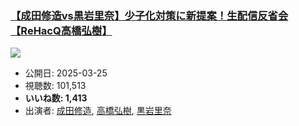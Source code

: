 ### [【成田修造vs黒岩里奈】少子化対策に新提案！生配信反省会【ReHacQ高橋弘樹】](https://www.youtube.com/watch?v=x4M3P8CFsY0)
[![](https://img.youtube.com/vi/x4M3P8CFsY0/sddefault.jpg)](https://www.youtube.com/watch?v=x4M3P8CFsY0)
-   公開日: 2025-03-25
-   視聴数: 101,513
-   **いいね数: 1,413**
-   出演者: [成田修造](/rehacq_fan/people/成田修造 "wikilink"), [高橋弘樹](/rehacq_fan/people/高橋弘樹 "wikilink"), [黒岩里奈](/rehacq_fan/people/黒岩里奈 "wikilink")
